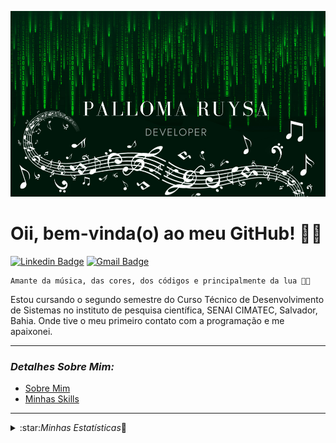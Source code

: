 ![Palloma Ruysa: Developer](https://raw.githubusercontent.com/pallomaruysa/pallomaruysa/main/midia/Palloma%20Ruysa%20Developer.png)


# Oii, bem-vinda(o) ao meu GitHub! 🌹🥰

[![Linkedin Badge](https://img.shields.io/badge/-LinkedIn-blue?style=flat-square&logo=Linkedin&logoColor=white&link=https://www.linkedin.com/in/palloma-ruysa23/)](https://www.linkedin.com/in/palloma-ruysa23/) [![Gmail Badge](https://img.shields.io/badge/-Gmail-c14438?style=flat-square&logo=Gmail&logoColor=white&link=mailto:pallomaruysa@gmail.com)](mailto:pallomaruysa@gmail.com/)</br>

	Amante da música, das cores, dos códigos e principalmente da lua 🌙💞
  
<p>
Estou cursando o segundo semestre do Curso Técnico de Desenvolvimento de Sistemas no 
instituto de pesquisa científica, SENAI CIMATEC, Salvador, Bahia. Onde tive o meu primeiro contato com a 
programação e me apaixonei. 
</p>

---

### **_Detalhes Sobre Mim:_**

- [Sobre Mim](https://github.com/pallomaruysa/pallomaruysa/blob/master/detalhes/SobreMim.md)
- [Minhas Skills](https://github.com/pallomaruysa/pallomaruysa/blob/master/detalhes/MinhasSkills.md)

---

<details>
  <summary>:star:<em>Minhas Estatísticas</em>🥇</summary>

[![trofeus](https://github-profile-trophy.vercel.app/?username=pallomaruysa&theme=gruvbox)](https://github-profile-trophy.vercel.app/?username=pallomaruysa&margin-w=15)

![Palloma Ruysa's GitHub Stats](https://github-readme-stats.vercel.app/api?username=pallomaruysa&show_icons=true&theme=gruvbox)

[![Top Langs](https://github-readme-stats.vercel.app/api/top-langs/?username=pallomaruysa&langs_count=8&theme=gruvbox)](https://github.com/anuraghazra/github-readme-stats)

</details>


